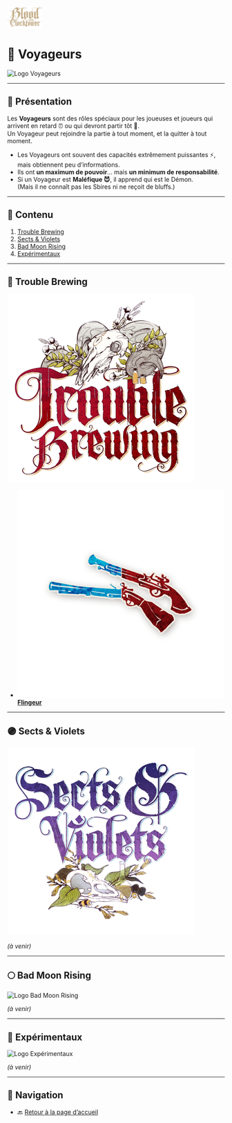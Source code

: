 
<p align="left">
  <a href="/botc-fr-bambi/">
    <img src="../images/logo.png" alt="Accueil BotC FR" width="80">
  </a>
</p>

# 🚶 Voyageurs  

![Logo Voyageurs](../images/Logo_voyageurs.png)

---

## 📖 Présentation  

Les **Voyageurs** sont des rôles spéciaux pour les joueuses et joueurs qui arrivent en retard ⏰ ou qui devront partir tôt 🚪.  
Un Voyageur peut rejoindre la partie à tout moment, et la quitter à tout moment.  

- Les Voyageurs ont souvent des capacités extrêmement puissantes ⚡, mais obtiennent peu d’informations.  
- Ils ont **un maximum de pouvoir**… mais **un minimum de responsabilité**.  
- Si un Voyageur est **Maléfique 😈**, il apprend qui est le Démon.  
  (Mais il ne connaît pas les Sbires ni ne reçoit de bluffs.)  

---

## 📂 Contenu  

1. [Trouble Brewing](#-trouble-brewing)  
2. [Sects & Violets](#-sects--violets)  
3. [Bad Moon Rising](#-bad-moon-rising)  
4. [Expérimentaux](#-expérimentaux)  

---

## 🍺 Trouble Brewing  

![Logo Trouble Brewing](../images/Logo_trouble_brewing.png)  

- ![Flingeur](../images/Icon_gunslinger.png) [**Flingeur**](voyageurs/flingeur.md)  

---

## 🟣 Sects & Violets  

![Logo Sects & Violets](../images/Logo_sects_and_violets.png)  

*(à venir)*  

---

## 🌕 Bad Moon Rising  

![Logo Bad Moon Rising](../images/Logo_bad_moon_rising.png)  

*(à venir)*  

---

## 🧪 Expérimentaux  

![Logo Expérimentaux](../images/Logo_experimentaux.png)  

*(à venir)*  

---

## 📂 Navigation  
- 🔙 [Retour à la page d’accueil](../README.md)  

